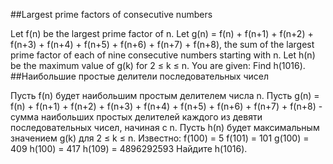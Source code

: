##Largest prime factors of consecutive numbers

Let f(n) be the largest prime factor of n.
Let g(n) = f(n) + f(n+1) + f(n+2) + f(n+3) + f(n+4) + f(n+5) + f(n+6) + f(n+7) + f(n+8), the sum of the largest prime factor of each of nine consecutive numbers starting with n.
Let h(n) be the maximum value of g(k) for 2 ≤ k ≤ n.
You are given:
Find h(1016).
##Наибольшие простые делители последовательных чисел

Пусть f(n) будет наибольшим простым делителем числа n.
Пусть g(n) = f(n) + f(n+1) + f(n+2) + f(n+3) + f(n+4) + f(n+5) + f(n+6) + f(n+7) + f(n+8) - сумма наибольших простых делителей каждого из девяти последовательных чисел, начиная с n.
Пусть h(n) будет максимальным значением g(k) для 2 ≤ k ≤ n.
Известно:
f(100) = 5
f(101) = 101
g(100) = 409
h(100) = 417
h(109) = 4896292593
Найдите h(1016).
